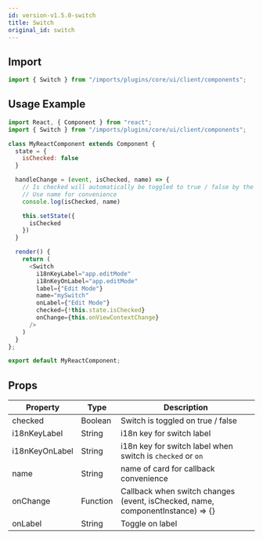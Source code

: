 ```yaml
---
id: version-v1.5.0-switch
title: Switch
original_id: switch
---
```

    
## Import

```javascript
import { Switch } from "/imports/plugins/core/ui/client/components";
```

## Usage Example

```javascript
import React, { Component } from "react";
import { Switch } from "/imports/plugins/core/ui/client/components";

class MyReactComponent extends Component {
  state = {
    isChecked: false
  }

  handleChange = (event, isChecked, name) => {
    // Is checked will automatically be toggled to true / false by the switch
    // Use name for convenience
    console.log(isChecked, name)

    this.setState({
      isChecked
    })
  }

  render() {
    return (
      <Switch
        i18nKeyLabel="app.editMode"
        i18nKeyOnLabel="app.editMode"
        label={"Edit Mode"}
        name="mySwitch"
        onLabel={"Edit Mode"}
        checked={!this.state.isChecked}
        onChange={this.onViewContextChange}
      />
    )
  }
};

export default MyReactComponent;
```

## Props

| Property       | Type     | Description                                                                       |
| -------------- | -------- | --------------------------------------------------------------------------------- |
| checked        | Boolean  | Switch is toggled on true / false                                                 |
| i18nKeyLabel   | String   | i18n key for switch label                                                         |
| i18nKeyOnLabel | String   | i18n key for switch label when switch is `checked` or `on`                        |
| name           | String   | name of card for callback convenience                                             |
| onChange       | Function | Callback when switch changes<br>(event, isChecked, name, componentInstance) => {} |
| onLabel        | String   | Toggle on label                                                                   |

